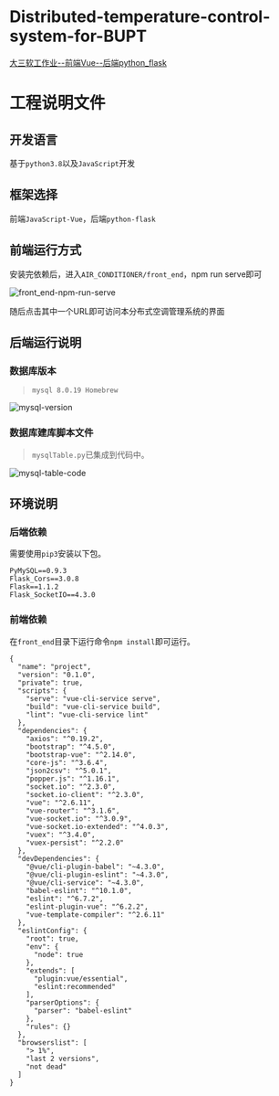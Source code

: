 # Distributed-temperature-control-system-for-BUPT
[大三软工作业--前端Vue--后端python_flask](https://github.com/pengshuai98/Distributed-temperature-control-system-for-BUPT)

# 工程说明文件

## 开发语言
基于`python3.8`以及`JavaScript`开发

## 框架选择
前端`JavaScript-Vue`，后端`python-flask`

## 前端运行方式

安装完依赖后，进入`AIR_CONDITIONER/front_end`，npm run serve即可

![front_end-npm-run-serve](https://github.com/pengshuai98/Distributed-temperature-control-system-for-BUPT/blob/master/README.assets/npm-run-%20serve.png)

随后点击其中一个URL即可访问本分布式空调管理系统的界面

## 后端运行说明

### 数据库版本
>`mysql 8.0.19 Homebrew`

![mysql-version](https://github.com/pengshuai98/Distributed-temperature-control-system-for-BUPT/blob/master/README.assets/mysql-version.png)

### 数据库建库脚本文件
>`mysqlTable.py`已集成到代码中。

![mysql-table-code](https://github.com/pengshuai98/Distributed-temperature-control-system-for-BUPT/blob/master/README.assets/code.png)


## 环境说明

### 后端依赖

需要使用`pip3`安装以下包。

```
PyMySQL==0.9.3
Flask_Cors==3.0.8
Flask==1.1.2
Flask_SocketIO==4.3.0
```

### 前端依赖

在`front_end`目录下运行命令`npm install`即可运行。
```
{
  "name": "project", 
  "version": "0.1.0", 
  "private": true, 
  "scripts": { 
    "serve": "vue-cli-service serve", 
    "build": "vue-cli-service build", 
    "lint": "vue-cli-service lint" 
  }, 
  "dependencies": {
    "axios": "^0.19.2", 
    "bootstrap": "^4.5.0", 
    "bootstrap-vue": "^2.14.0", 
    "core-js": "^3.6.4", 
    "json2csv": "^5.0.1", 
    "popper.js": "^1.16.1", 
    "socket.io": "^2.3.0", 
    "socket.io-client": "^2.3.0", 
    "vue": "^2.6.11", 
    "vue-router": "^3.1.6", 
    "vue-socket.io": "^3.0.9", 
    "vue-socket.io-extended": "^4.0.3", 
    "vuex": "^3.4.0", 
    "vuex-persist": "^2.2.0" 
  }, 
  "devDependencies": { 
    "@vue/cli-plugin-babel": "~4.3.0", 
    "@vue/cli-plugin-eslint": "~4.3.0", 
    "@vue/cli-service": "~4.3.0", 
    "babel-eslint": "^10.1.0", 
    "eslint": "^6.7.2", 
    "eslint-plugin-vue": "^6.2.2", 
    "vue-template-compiler": "^2.6.11" 
  }, 
  "eslintConfig": {
    "root": true, 
    "env": { 
      "node": true 
    }, 
    "extends": [ 
      "plugin:vue/essential", 
      "eslint:recommended" 
    ], 
    "parserOptions": { 
      "parser": "babel-eslint" 
    }, 
    "rules": {} 
  }, 
  "browserslist": [ 
    "> 1%", 
    "last 2 versions", 
    "not dead" 
  ]
}
```
